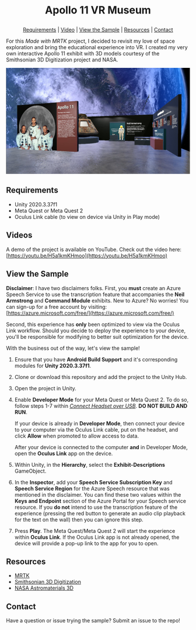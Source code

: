 # <p align="center">Apollo 11 VR Museum</p>
<p align="center">
  <a href="https://github.com/aprilspeight/<repo-name>/blob/master/README.md#requirements">Requirements</a> |
  <a href="https://github.com/aprilspeight/<repo-name>/blob/master/README.md#videos">Video</a> |
  <a href="https://github.com/aprilspeight/<repo-name>/blob/master/README.md#view-the-sample">View the Sample</a> |
  <a href="https://github.com/aprilspeight/<repo-name>/blob/master/README.md#resources">Resources</a> | 
  <a href="https://github.com/aprilspeight/<repo-name>/blob/master/README.md#contact">Contact</a>
</p>

For this <i>Made with MRTK</i> project, I decided to revisit my love of space exploration and bring the educational experience into VR. I created my very own interactive Apollo 11 exhibit with 3D models courtesy of the Smithsonian 3D Digitization project and NASA.

![A screenshot of the Apollo 11 exhibit.](full-museum.jpg)

## Requirements

- Unity 2020.3.37f1
- Meta Quest or Meta Quest 2
- Oculus Link cable (to view on device via Unity in Play mode)

## Videos

A demo of the project is available on YouTube. Check out the video here: [https://youtu.be/H5a1kmKHmoo](https://youtu.be/H5a1kmKHmoo)

## View the Sample

<b>Disclaimer</b>: I have two disclaimers folks. First, you <b>must</b> create an Azure Speech Service to use the transcription feature that accompanies the <b>Neil Armstrong</b> and <b>Command Module</b> exhibits. New to Azure? No worries! You can sign-up for a free account by visiting: [https://azure.microsoft.com/free/](https://azure.microsoft.com/free/)

Second, this experience has <b>only</b> been optimized to view via the Oculus Link workflow. Should you decide to deploy the experience to your device, you'll be responsible for modifying to better suit optimization for the device.

With the business out of the way, let's view the sample!

1. Ensure that you have <b>Android Build Support</b> and it's corresponding modules for <b>Unity 2020.3.37f1</b>.
1. Clone or download this repository and add the project to the Unity Hub.
1. Open the project in Unity.
1. Enable <b>Developer Mode</b> for your Meta Quest or Meta Quest 2. To do so, follow steps 1-7 within [<i>Connect Headset over USB</i>](https://developer.oculus.com/documentation/unity/unity-enable-device/#connect-headset-over-usb). <b>DO NOT BUILD AND RUN</b>. 

    If your device is already in <b>Developer Mode</b>, then connect your device to your computer via the Oculus Link cable, put on the headset, and click <b>Allow</b> when promoted to allow access to data.

    After your device is connected to the computer <b>and</b> in Developer Mode, open the <b>Oculus Link</b> app on the device.
1. Within Unity, in the <b>Hierarchy</b>, select the <b>Exhibit-Descriptions</b> GameObject.
1. In the <b>Inspector</b>, add your <b>Speech Service Subscription Key</b> and <b>Speech Service Region</b> for the Azure Speech resource that was mentioned in the disclaimer. You can find these two values within the <b>Keys and Endpoint</b> section of the Azure Portal for your Speech service resource. If you <b>do not</b> intend to use the transcription feature of the experience (pressing the red button to generate an audio clip playback for the text on the wall) then you can ignore this step.
1. Press <b>Play</b>. The Meta Quest/Meta Quest 2 will start the experience within <b>Oculus Link</b>. If the Oculus Link app is not already opened, the device will provide a pop-up link to the app for you to open.

## Resources

- [MRTK](https://aka.ms/mrtk)
- [Smithsonian 3D Digitization](https://3d.si.edu/)
- [NASA Astromaterials 3D](https://ares.jsc.nasa.gov/astromaterials3d/)

## Contact

Have a question or issue trying the sample? Submit an issue to the repo!
